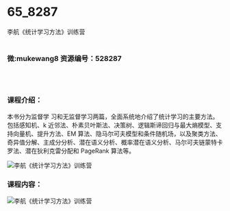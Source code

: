# 65_8287
李航《统计学习方法》训练营
<br/></br>
<h3>微:mukewang8 资源编号：528287</h3>
<br/></br>
<h3>课程介绍：</h3>
<p>本书分为监督学 习和无监督学习两篇，全面系统地介绍了统计学习的主要方法。包括感知机、k 近邻法、朴素贝叶斯法、决策树、逻辑斯谛回归与最大熵模型、支持向量机、提升方法、EM 算法、隐马尔可夫模型和条件随机场，以及聚类方法、奇异值分解、主成分分析、潜在语义分析、概率潜在语义分析、马尔可夫链蒙特卡罗法、潜在狄利克雷分配和 PageRank 算法等。</p>
<p><img src="https://www.ko996.com/wp-content/uploads/img/2019/10/356-85-300x162.jpg" alt="李航《统计学习方法》训练营"></p>
<h3>课程内容：</h3>
<p><img src="https://www.ko996.com/wp-content/uploads/img/2019/10/1-146.png" alt="李航《统计学习方法》训练营"></p>
<p>&nbsp;</p>
